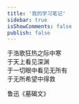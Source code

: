 ```yaml
---
title: '我的学习笔记'
sidebar: true
isShowComments: false
publish: false
---
```


于浩歌狂热之际中寒  
于天上看见深渊  
于一切眼中看见无所有  
于无所希望中得救

鲁迅《墓碣文》